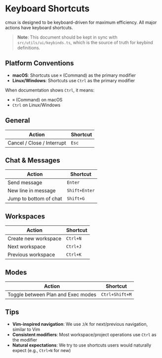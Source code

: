 # Keyboard Shortcuts

cmux is designed to be keyboard-driven for maximum efficiency. All major actions have keyboard shortcuts.

> **Note**: This document should be kept in sync with `src/utils/ui/keybinds.ts`, which is the source of truth for keybind definitions.

## Platform Conventions

- **macOS**: Shortcuts use `⌘` (Command) as the primary modifier
- **Linux/Windows**: Shortcuts use `Ctrl` as the primary modifier

When documentation shows `Ctrl`, it means:
- `⌘` (Command) on macOS
- `Ctrl` on Linux/Windows

## General

| Action | Shortcut |
|--------|----------|
| Cancel / Close / Interrupt | `Esc` |

## Chat & Messages

| Action | Shortcut |
|--------|----------|
| Send message | `Enter` |
| New line in message | `Shift+Enter` |
| Jump to bottom of chat | `Shift+G` |

## Workspaces

| Action | Shortcut |
|--------|----------|
| Create new workspace | `Ctrl+N` |
| Next workspace | `Ctrl+J` |
| Previous workspace | `Ctrl+K` |

## Modes

| Action | Shortcut |
|--------|----------|
| Toggle between Plan and Exec modes | `Ctrl+Shift+M` |

## Tips

- **Vim-inspired navigation**: We use `J`/`K` for next/previous navigation, similar to Vim
- **Consistent modifiers**: Most workspace/project operations use `Ctrl` as the modifier
- **Natural expectations**: We try to use shortcuts users would naturally expect (e.g., `Ctrl+N` for new)
